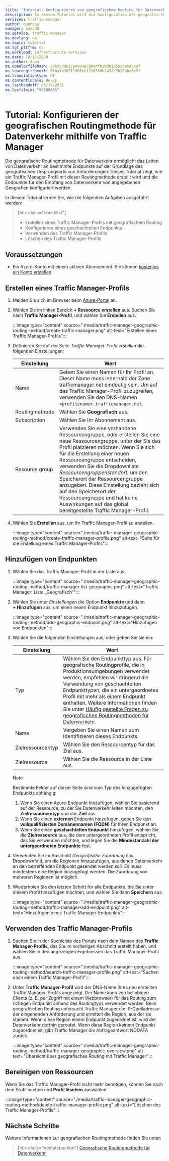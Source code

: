 ```yaml
---
title: 'Tutorial: Konfigurieren von geografischem Routing für Datenverkehr mit Azure Traffic Manager'
description: In diesem Tutorial wird die Konfiguration der geografischen Routingmethode für Datenverkehr mit Azure Traffic Manager beschrieben.
services: traffic-manager
author: duongau
manager: kumudD
ms.service: traffic-manager
ms.devlang: na
ms.topic: tutorial
ms.tgt_pltfrm: na
ms.workload: infrastructure-services
ms.date: 10/15/2020
ms.author: duau
ms.openlocfilehash: 29b3cdde328a994e5806df810db15b529a6da9af
ms.sourcegitcommit: 910a1a38711966cb171050db245fc3b22abc8c5f
ms.translationtype: HT
ms.contentlocale: de-DE
ms.lasthandoff: 03/19/2021
ms.locfileid: "96188665"
---
```

# <a name="tutorial-configure-the-geographic-traffic-routing-method-using-traffic-manager"></a>Tutorial: Konfigurieren der geografischen Routingmethode für Datenverkehr mithilfe von Traffic Manager

Die geografische Routingmethode für Datenverkehr ermöglicht das Leiten von Datenverkehr an bestimmte Endpunkte auf der Grundlage des geografischen Ursprungsorts von Anforderungen. Dieses Tutorial zeigt, wie ein Traffic Manager-Profil mit dieser Routingmethode erstellt wird und die Endpunkte für den Empfang von Datenverkehr von angegebenen Geografien konfiguriert werden.

In diesem Tutorial lernen Sie, wie die folgenden Aufgaben ausgeführt werden:
> [!div class="checklist"]
> - Erstellen eines Traffic Manager-Profils mit geografischem Routing
> - Konfigurieren eines geschachtelten Endpunkts
> - Verwenden des Traffic Manager-Profils
> - Löschen des Traffic Manager-Profils

## <a name="prerequisites"></a>Voraussetzungen

* Ein Azure-Konto mit einem aktiven Abonnement. Sie können [kostenlos ein Konto erstellen](https://azure.microsoft.com/free/?WT.mc_id=A261C142F).

## <a name="create-a-traffic-manager-profile"></a>Erstellen eines Traffic Manager-Profils

1. Melden Sie sich im Browser beim [Azure-Portal](https://portal.azure.com) an.

1. Wählen Sie im linken Bereich **+ Ressource erstellen** aus. Suchen Sie nach **Traffic Manager-Profil**, und wählen Sie **Erstellen** aus.

    :::image type="content" source="./media/traffic-manager-geographic-routing-method/create-traffic-manager.png" alt-text="Erstellen eines Traffic Manager-Profils":::

1. Definieren Sie auf der Seite *Traffic Manager-Profil erstellen* die folgenden Einstellungen:

    | Einstellung         | Wert                                              |
    | ---             | ---                                                |
    | Name            | Geben Sie einen Namen für Ihr Profil an. Dieser Name muss innerhalb der Zone trafficmanager.net eindeutig sein. Um auf das Traffic Manager-Profil zuzugreifen, verwenden Sie den DNS-Namen `<profilename>.trafficmanager.net`. |    
    | Routingmethode  | Wählen Sie **Geografisch** aus. |
    | Subscription    | Wählen Sie Ihr Abonnement aus. |
    | Resource group   | Verwenden Sie eine vorhandene Ressourcengruppe, oder erstellen Sie eine neue Ressourcengruppe, unter der Sie das Profil platzieren möchten. Wenn Sie sich für die Erstellung einer neuen Ressourcengruppe entscheiden, verwenden Sie die Dropdownliste *Ressourcengruppenstandort*, um den Speicherort der Ressourcengruppe anzugeben. Diese Einstellung bezieht sich auf den Speicherort der Ressourcengruppe und hat keine Auswirkungen auf das global bereitgestellte Traffic Manager-Profil. |

1. Wählen Sie **Erstellen** aus, um Ihr Traffic Manager-Profil zu erstellen.

    :::image type="content" source="./media/traffic-manager-geographic-routing-method/create-traffic-manager-profile.png" alt-text="Seite für die Erstellung eines Traffic Manager-Profils":::

## <a name="add-endpoints"></a>Hinzufügen von Endpunkten

1. Wählen Sie das Traffic Manager-Profil in der Liste aus.

    :::image type="content" source="./media/traffic-manager-geographic-routing-method/traffic-manager-list-geographic.png" alt-text="Traffic Manager: Liste „Geografisch“":::

1. Wählen Sie unter *Einstellungen* die Option **Endpunkte** und dann **+ Hinzufügen** aus, um einen neuen Endpunkt hinzuzufügen.

    :::image type="content" source="./media/traffic-manager-geographic-routing-method/add-geographic-endpoint.png" alt-text="Hinzufügen von Endpunkten":::

1. Wählen Sie die folgenden Einstellungen aus, oder geben Sie sie ein: 

    | Einstellung                | Wert                                              |
    | ---                    | ---                                                |
    | Typ                   | Wählen Sie den Endpunkttyp aus. Für geografische Routingprofile, die in Produktionsumgebungen verwendet werden, empfehlen wir dringend die Verwendung von geschachtelten Endpunkttypen, die ein untergeordnetes Profil mit mehr als einem Endpunkt enthalten. Weitere Informationen finden Sie unter [Häufig gestellte Fragen zu geografischen Routingmethoden für Datenverkehr](traffic-manager-FAQs.md). |    
    | Name                   | Vergeben Sie einen Namen zum Identifizieren dieses Endpunkts. |
    | Zielressourcentyp   | Wählen Sie den Ressourcentyp für das Ziel aus. |
    | Zielressource        | Wählen Sie die Ressource in der Liste aus. |

    > [!Note]
    > Bestimmte Felder auf dieser Seite sind vom Typ des hinzugefügten Endpunkts abhängig:
    > 1. Wenn Sie einen Azure-Endpunkt hinzufügen, wählen Sie basierend auf der Ressource, zu der Sie Datenverkehr leiten möchten, den **Zielressourcentyp** und das **Ziel** aus
    > 1. Wenn Sie einen **externen** Endpunkt hinzufügen, geben Sie den **vollqualifizierten Domänennamen (FQDN)** für Ihren Endpunkt an.
    > 1. Wenn Sie einen **geschachtelten Endpunkt** hinzufügen, wählen Sie die **Zielressource** aus, die dem untergeordneten Profil entspricht, das Sie verwenden möchten, und legen Sie die **Mindestanzahl der untergeordneten Endpunkte** fest.

1. Verwenden Sie im Abschnitt *Geografische Zuordnung* das Dropdownfeld, um die Regionen hinzuzufügen, aus denen Datenverkehr an den betreffenden Endpunkt gesendet werden soll. Es muss mindestens eine Region hinzugefügt werden. Die Zuordnung von mehreren Regionen ist möglich.

1. Wiederholen Sie den letzten Schritt für alle Endpunkte, die Sie unter diesem Profil hinzufügen möchten, und wählen Sie dann **Speichern** aus.

    :::image type="content" source="./media/traffic-manager-geographic-routing-method/traffic-manager-add-endpoint.png" alt-text="Hinzufügen eines Traffic Manager-Endpunkts":::

## <a name="use-the-traffic-manager-profile"></a>Verwenden des Traffic Manager-Profils

1.  Suchen Sie in der Suchleiste des Portals nach dem Namen des **Traffic Manager-Profils**, das Sie im vorherigen Abschnitt erstellt haben, und wählen Sie in den angezeigten Ergebnissen das Traffic Manager-Profil aus.
    
    :::image type="content" source="./media/traffic-manager-geographic-routing-method/search-traffic-manager-profile.png" alt-text="Suchen nach einem Traffic Manager-Profil":::

1. Unter **Traffic Manager-Profil** wird der DNS-Name Ihres neu erstellten Traffic Manager-Profils angezeigt. Der Name kann von beliebigen Clients (z. B. per Zugriff mit einem Webbrowser) für das Routing zum richtigen Endpunkt anhand des Routingtyps verwendet werden. Beim geografischen Routing untersucht Traffic Manager die IP-Quelladresse der eingehenden Anforderung und ermittelt die Region, aus der sie stammt. Wenn diese Region einem Endpunkt zugeordnet ist, wird der Datenverkehr dorthin geroutet. Wenn diese Region keinem Endpunkt zugeordnet ist, gibt Traffic Manager die Abfrageantwort NODATA zurück.

    :::image type="content" source="./media/traffic-manager-geographic-routing-method/traffic-manager-geographic-overview.png" alt-text="Übersicht über geografisches Routing mit Traffic Manager":::

## <a name="clean-up-resources"></a>Bereinigen von Ressourcen

Wenn Sie das Traffic Manager-Profil nicht mehr benötigen, können Sie nach dem Profil suchen und **Profil löschen** auswählen.

:::image type="content" source="./media/traffic-manager-geographic-routing-method/delete-traffic-manager-profile.png" alt-text="Löschen des Traffic Manager-Profils":::

## <a name="next-steps"></a>Nächste Schritte

Weitere Informationen zur geografischen Routingmethode finden Sie unter:

> [!div class="nextstepaction"]
> [Geografische Routingmethode für Datenverkehr](traffic-manager-routing-methods.md#geographic)

